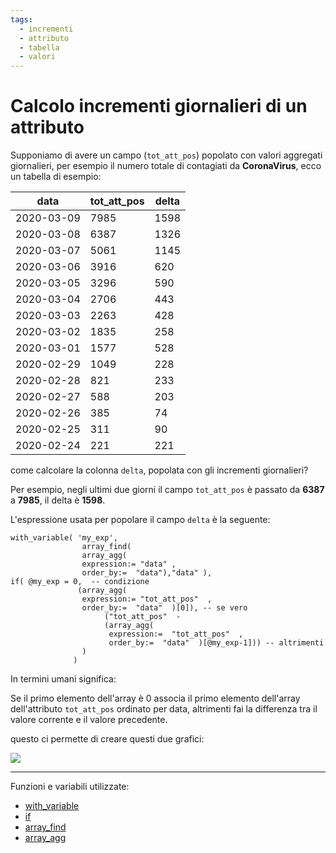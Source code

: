 ```yaml
---
tags:
  - incrementi
  - attributo
  - tabella
  - valori
---
```


# Calcolo incrementi giornalieri di un attributo

Supponiamo di avere un campo (`tot_att_pos`) popolato con valori aggregati giornalieri, per esempio il numero totale di contagiati da **CoronaVirus**, ecco un tabella di esempio:

data|tot_att_pos|delta
----|-----------|----
2020-03-09|7985|1598
2020-03-08|6387|1326
2020-03-07|5061|1145
2020-03-06|3916|620
2020-03-05|3296|590
2020-03-04|2706|443
2020-03-03|2263|428
2020-03-02|1835|258
2020-03-01|1577|528
2020-02-29|1049|228
2020-02-28|821|233
2020-02-27|588|203
2020-02-26|385|74
2020-02-25|311|90
2020-02-24|221|221

come calcolare la colonna `delta`, popolata con gli incrementi giornalieri?

Per esempio, negli ultimi due giorni il campo `tot_att_pos` è passato da **6387** a **7985**, il delta è **1598**.

L'espressione usata per popolare il campo `delta` è la seguente:

```
with_variable( 'my_exp', 
                array_find(  
                array_agg( 
                expression:= "data" ,
                order_by:=  "data"),"data" ),
if( @my_exp = 0,  -- condizione
               (array_agg( 
                expression:= "tot_att_pos"  , 
                order_by:=  "data"  )[0]), -- se vero
                     ("tot_att_pos"  -
                     (array_agg( 
                      expression:=  "tot_att_pos"  , 
                      order_by:=  "data"  )[@my_exp-1])) -- altrimenti
                )
              )
```

In termini umani significa:

Se il primo elemento dell'array è 0 associa il primo elemento dell'array dell'attributo `tot_att_pos` ordinato per data, altrimenti fai la differenza tra il valore corrente e il valore precedente.


questo ci permette di creare questi due grafici:

![](https://pigrecoinfinito.files.wordpress.com/2020/03/image-25.png)

---

Funzioni e variabili utilizzate:

- [with_variable](../gr_funzioni/variabili/variabili.md/with_variable.md)
- [if](../gr_funzioni/condizioni/condizioni_unico.md#if)
- [array_find](../gr_funzioni/array/array_unico.md#array_find)
- [array_agg](../gr_funzioni/aggrega/aggrega_unico.md#array_agg)